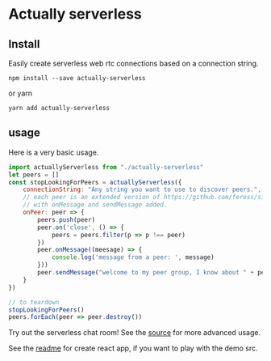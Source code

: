 # Actually serverless


## Install

Easily create serverless web rtc connections based on a connection string.

`npm install --save actually-serverless`

or yarn

`yarn add actually-serverless`

## usage

Here is a very basic usage. 

```js
import actuallyServerless from "./actually-serverless"
let peers = []
const stopLookingForPeers = actuallyServerless({
    connectionString: "Any string you want to use to discover peers.",
    // each peer is an extended version of https://github.com/feross/simple-peer
    // with onMessage and sendMessage added.
    onPeer: peer => {
        peers.push(peer)
        peer.on('close', () => {
            peers = peers.filter(p => p !== peer)
        })
        peer.onMessage((meesage) => {
            console.log('message from a peer: ', message)
        }))
        peer.sendMessage("welcome to my peer group, I know about " + peers.length + " peers")
    }
})

// to teardown
stopLookingForPeers()
peers.forEach(peer => peer.destroy())
```

Try out the serverless chat room! See the [source](./src/App.tsx) for more advanced usage.

See the [readme](./README-CRA.md) for create react app, if you want to play with the demo src.